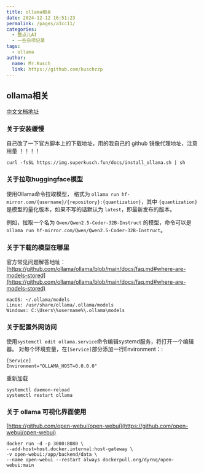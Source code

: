 ```yaml
---
title: ollama相关
date: 2024-12-12 16:51:23
permalink: /pages/a3cc11/
categories:
  - 整点儿AI
  - 一些杂项记录
tags:
  - ollama
author:
  name: Mr.Kusch
  link: https://github.com/kuschzzp
---
```


## ollama相关

[中文文档地址](https://ollama.qianniu.city/)

### 关于安装缓慢

自己改了一下官方脚本上的下载地址，用的我自己的 github 镜像代理地址，注意用量 ！！！！

```shell
curl -fsSL https://img.superkusch.fun/docs/install_ollama.sh | sh
```

### 关于拉取huggingface模型

使用Ollama命令拉取模型，
格式为 `ollama run hf-mirror.com/{username}/{repository}:{quantization}`，其中 `{quantization}` 是模型的量化版本，如果不写的话默认为
`latest`，即最新发布的版本。

例如，拉取一个名为 `Qwen/Qwen2.5-Coder-32B-Instruct` 的模型，命令可以是 `ollama run hf-mirror.com/Qwen/Qwen2.5-Coder-32B-Instruct`。

### 关于下载的模型在哪里

官方常见问题解答地址：[https://github.com/ollama/ollama/blob/main/docs/faq.md#where-are-models-stored](https://github.com/ollama/ollama/blob/main/docs/faq.md#where-are-models-stored)

```
macOS: ~/.ollama/models
Linux: /usr/share/ollama/.ollama/models
Windows: C:\Users\%username%\.ollama\models
```

### 关于配置外网访问

使用`systemctl edit ollama.service`命令编辑systemd服务，将打开一个编辑器。
对每个环境变量，在`[Service]`部分添加一行Environment：:

```
[Service]
Environment="OLLAMA_HOST=0.0.0.0"
```

重新加载

```
systemctl daemon-reload
systemctl restart ollama
```

### 关于 ollama 可视化界面使用

[https://github.com/open-webui/open-webui](https://github.com/open-webui/open-webui)

```  
docker run -d -p 3000:8080 \
--add-host=host.docker.internal:host-gateway \
-v open-webui:/app/backend/data \
--name open-webui --restart always dockerpull.org/dyrnq/open-webui:main
```

